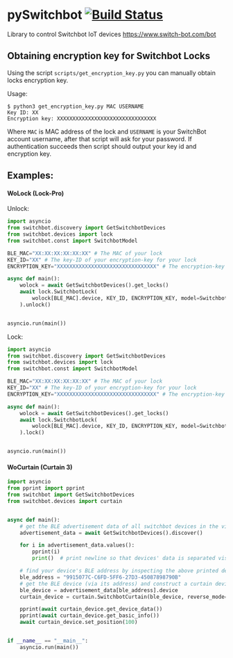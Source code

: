 # pySwitchbot [![Build Status](https://travis-ci.org/sblibs/pySwitchbot.svg?branch=master)](https://travis-ci.org/sblibs/pySwitchbot)

Library to control Switchbot IoT devices https://www.switch-bot.com/bot

## Obtaining encryption key for Switchbot Locks

Using the script `scripts/get_encryption_key.py` you can manually obtain locks encryption key.

Usage:

```shell
$ python3 get_encryption_key.py MAC USERNAME
Key ID: XX
Encryption key: XXXXXXXXXXXXXXXXXXXXXXXXXXXXXXXX
```

Where `MAC` is MAC address of the lock and `USERNAME` is your SwitchBot account username, after that script will ask for your password.
If authentication succeeds then script should output your key id and encryption key.

## Examples:

#### WoLock (Lock-Pro)

Unlock:

```python
import asyncio
from switchbot.discovery import GetSwitchbotDevices
from switchbot.devices import lock
from switchbot.const import SwitchbotModel

BLE_MAC="XX:XX:XX:XX:XX:XX" # The MAC of your lock
KEY_ID="XX" # The key-ID of your encryption-key for your lock
ENCRYPTION_KEY="XXXXXXXXXXXXXXXXXXXXXXXXXXXXXXXX" # The encryption-key with key-ID "XX"

async def main():
    wolock = await GetSwitchbotDevices().get_locks()
    await lock.SwitchbotLock(
        wolock[BLE_MAC].device, KEY_ID, ENCRYPTION_KEY, model=SwitchbotModel.LOCK_PRO
    ).unlock()


asyncio.run(main())
```

Lock:

```python
import asyncio
from switchbot.discovery import GetSwitchbotDevices
from switchbot.devices import lock
from switchbot.const import SwitchbotModel

BLE_MAC="XX:XX:XX:XX:XX:XX" # The MAC of your lock
KEY_ID="XX" # The key-ID of your encryption-key for your lock
ENCRYPTION_KEY="XXXXXXXXXXXXXXXXXXXXXXXXXXXXXXXX" # The encryption-key with key-ID "XX"

async def main():
    wolock = await GetSwitchbotDevices().get_locks()
    await lock.SwitchbotLock(
        wolock[BLE_MAC].device, KEY_ID, ENCRYPTION_KEY, model=SwitchbotModel.LOCK_PRO
    ).lock()


asyncio.run(main())
```

#### WoCurtain (Curtain 3)

```python
import asyncio
from pprint import pprint
from switchbot import GetSwitchbotDevices
from switchbot.devices import curtain


async def main():
    # get the BLE advertisement data of all switchbot devices in the vicinity
    advertisement_data = await GetSwitchbotDevices().discover()

    for i in advertisement_data.values():
        pprint(i)
        print()  # print newline so that devices' data is separated visually

    # find your device's BLE address by inspecting the above printed debug logs, example below
    ble_address = "9915077C-C6FD-5FF6-27D3-45087898790B"
    # get the BLE device (via its address) and construct a curtain device
    ble_device = advertisement_data[ble_address].device
    curtain_device = curtain.SwitchbotCurtain(ble_device, reverse_mode=False)

    pprint(await curtain_device.get_device_data())
    pprint(await curtain_device.get_basic_info())
    await curtain_device.set_position(100)


if __name__ == "__main__":
    asyncio.run(main())
```
